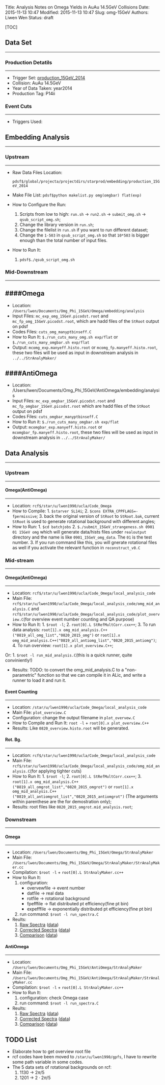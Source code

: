 Title: Analysis Notes on Omega Yields in AuAu 14.5GeV Collisions
Date: 2015-11-13 10:47
Modified: 2015-11-13 10:47
Slug: omg-15GeV
Authors: Liwen Wen
Status: draft

[TOC]

## Data Set
----
### Production Detatils
----
* Trigger Set: [production_15GeV_2014](http://www.star.bnl.gov/public/comp/prod/prodsum/production_15GeV_2014.P14id.html) 
* Collision: AuAu 14.5GeV 
* Year of Data Taken: year2014
* Production Tag: P14ii

### Event Cuts 
----
* Triggers Used:  

## Embedding Analysis
----
### Upstream 
----
* Raw Data Files Location: 

     `pdsf$/global/projecta/projectdirs/starprod/embedding/production_15GeV_2014` 

* Make File List: `pdsf$python makelist.py omg(omgbar) flat(exp)`
* How to Configure the Run:
    1. Scripts from low to high: `run.sh` -> `run2.sh` -> `submit_omg.sh` -> `qsub_script_omg.sh`;
    2. Change the library version in `run.sh`; 
    3. Change the filelist in `run.sh` if you want to run different dataset;
    4. Change the `1-503` in `qsub_script_omg.sh` so that `10*503` is bigger enough than the total number of input files.
* How to Run It:
    1. `pdsf$./qsub_script_omg.sh`

### Mid-Downstream 
----
####Omega
----
* Location: `/Users/lwen/Documents/Omg_Phi_15GeV/Omega/embedding/analysis`
* Input Files: `mc_exp_omg_15GeV.picodst.root` and `mc_fp_omg_15GeV.picodst.root`, which are hadd files of the `StRoot` output on pdsf
* Codes Files: `cuts_omg_manyptbinseff.C`
* How to Run It: `$./run_cuts_many_omg.sh exp/flat` or `$./run_cuts_many_omgbar.sh exp/flat`
* Output: `mcomg_exp.manyeff.histo.root` or `mcomg_fp.manyeff.histo.root`, these two files will be used as input in downstream analysis in `../../StrAnalyMaker/`

####AntiOmega
----
* Location: /Users/lwen/Documents/Omg_Phi_15GeV/AntiOmega/embedding/analysis
* Input Files: `mc_exp_omgbar_15GeV.picodst.root` and `mc_fp_omgbar_15GeV.picodst.root` which are hadd files of the `StRoot` output on pdsf
* Codes Files: `cuts_omgbar_manyptbinseff.C`
* How to Run it: `$./run_cuts_many_omgbar.sh exp/flat` 
* Output: `mcomgbar_exp.manyeff.histo.root` or `mcomgbar_fp.manyeff.histo.root`, these two files will be used as input in downstream analysis in `../../StrAnalyMaker/`

## Data Analysis
----
### Upstream 
----
#### Omega(AntiOmega)
----
* Location: `rcf$/star/u/lwen1990/ucla/Code_Omega`
* How to Compile: 
      1. `$starver SL14i`;
      2. `$cons EXTRA_CPPFLAGS=-fpermissive`;
      3. back the original version of `StRoot` to `StRoot.bak`, current `StRoot` is used to generate rotational background with different angles;  
* How to Run:
      1. `$cd batchjobs`
      2. `$./submit_15GeV_strangeness.sh 0901 01 15GeV omg` which will generate data/hists files under `realoutput` directory and the name is like `0901_15GeV_omg_data`. The `01` is the test number.
      3. If you run command like this, you will gnerate rotational files as well if you activate the relevant function in `reconstruct_v0.C`

### Mid-stream 
----

#### Omega(AntiOmega)
----
* Location: `rcf$/star/u/lwen1990/ucla/Code_Omega/local_analysis_code`
* Main File: `rcf$/star/u/lwen1990/ucla/Code_Omega/local_analysis_code/omg_mid_analysis.C` and `rcf$/star/u/lwen1990/ucla/Code_Omega/local_analysis_code/plot_overview.C`(for overview event number counting and QA purpose)
* How to Run It: 
       1. `$root -l`; 
       2. `root[0].L StRefMultCorr.cxx++`;
       3. To run data analysis: `root[1].x omg_mid_analysis.C++("0819_all_omg_list","0820_2015_omg")` or `root[1].x omg_mid_analysis.C++("0819_all_antiomg_list","0820_2015_antiomg")`;
       4. To run overview: `root[1].x plot_overview.C++`;

Or:
       1. `$root -l run_mid_analysis.C`(this is a quick runner, quite conviniently!) 

* Results:
TODO: to convert the omg_mid_analysis.C to a "non-parametric" function so that we can compile it in ALic, and write a runner to load it and run it. 

#### Event Counting
----
* Location: `/star/u/lwen1990/ucla/Code_Omega/local_analysis_code`
* Main File: `plot_overview.C`
* Configuration: change the output filename in `plot_overvew.C`
* How to Compile and Run It: `root -l` + `root[0].x plot_overview.C++`
* Results: Like `0820_overview.histo.root` will be generated. 

#### Rot. Bg.
----
* Location: `rcf$/star/u/lwen1990/ucla/Code_Omega/local_analysis_code`
* Main File: `rcf$/star/u/lwen1990/ucla/Code_Omega/local_analysis_code/omg_mid_analysis.C`(for applying tighter cuts)
* How to Run It: 
       1. `$root -l`; 
       2. `root[0].L StRefMultCorr.cxx++`;
       3. `root[1].x omg_mid_analysis.C++("0819_all_omgrot_list","0820_2015_omgrot")` or `root[1].x omg_mid_analysis.C++("0819_all_antiomgrot_list","0820_2015_antiomgrot")` (The arguments within parenthese are the for demostration only);
* Results: root files like `0820_2015_omgrot.mid_analysis.root`;

### Downstream 
----
#### Omega
----
* Location: `/Users/lwen/Documents/Omg_Phi_15GeV/Omega/StrAnalyMaker`
* Main File: `/Users/lwen/Documents/Omg_Phi_15GeV/Omega/StrAnalyMaker/StrAnalyMaker.cc`
* Compilation: `$root -l` + `root[0].L StrAnalyMaker.cc++`
* How to Run It: 
     1. configuration: 
           * overvewfile -> event number
           * datfile -> real data
           * rotfile -> rotational background
           * fpefffile -> flat distributed pt efficiency(fine pt bin) 
           * expefffile -> exponentially distributed pt efficiency(fine pt bin)
     2. run command: `$root -l run_spectra.C`
* Reults:
     1. [Raw Spectra]({filename}/plots/omg_rawspectra.pdf) ([data]({filename}/data/omg_rawspectra.txt))
     2. [Corrected Spectra]({filename}/plots/omg_finalCorrSpectra.pdf) ([data]({filename}/data/omg_finalCorrSpectra.txt))
     3. [Comparison]({filename}/plots/compare11GeV_omg.pdf) ([data]({filename}/data/compare11GeV_omg.txt))
     
#### AntiOmega
----
* Location: `/Users/lwen/Documents/Omg_Phi_15GeV/AntiOmega/StrAnalyMaker`
* Main File: `/Users/lwen/Documents/Omg_Phi_15GeV/AntiOmega/StrAnalyMaker/StrAnalyMaker.cc`
* Compilation: `$root -l` + `root[0].L StrAnalyMaker.cc++`
* How to Run It:
     1. configuration: check Omega case
     2. run command: `$root -l run_spectra.C`
* Reults:
     1. [Raw Spectra]({filename}/plots/omgbar_rawspectra.pdf) ([data]({filename}/data/omgbar_rawspectra.txt))
     2. [Corrected Spectra]({filename}/plots/finalCorrSpectra_omgbar.pdf) ([data]({filename}/data/omgbar_rawspectra.txt))
     3. [Comparison]({filename}/plots/compare11GeV_omgbar.pdf) ([data]({filename}/data/compare11GeV_omgbar.txt))

## TODO List
* Elaborate how to get overview root file
* rcf codes have been moved to `/star/u/lwen1990/gpfs`, I have to rewrite some path variable in some codes.
* The 5 data sets of rotational backgrounds on rcf:
   1. 1130 -> $2\pi/5$
   2. 1201 -> $2\cdot2\pi/5$ 
